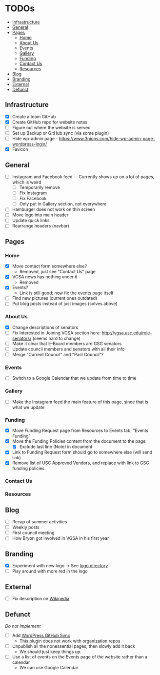# TODOs

<!-- vim-markdown-toc GFM -->

* [Infrastructure](#infrastructure)
* [General](#general)
* [Pages](#pages)
  * [Home](#home)
  * [About Us](#about-us)
  * [Events](#events)
  * [Gallery](#gallery)
  * [Funding](#funding)
  * [Contact Us](#contact-us)
  * [Resources](#resources)
* [Blog](#blog)
* [Branding](#branding)
* [External](#external)
* [Defunct](#defunct)

<!-- vim-markdown-toc -->

## Infrastructure

- [x] Create a team GitHub
- [x] Create GitHub repo for website notes
- [ ] Figure out where the website is served
- [ ] Set up Backup or GitHub sync (via some plugin)
- [ ] Hide wp-admin page -
      https://www.3nions.com/hide-wp-admin-page-wordpress-login/
- [x] Favicon

## General

- [ ] Instagram and Facebook feed -- Currently shows up on a lot of pages, which
      is weird
  - [ ] Temporarily remove
  - [ ] Fix Instagram
  - [ ] Fix Facebook
  - [ ] Only put in Gallery section, not everywhere
- [ ] Hamburger does not work on thin screen
- [ ] Move logo into main header
- [ ] Update quick links
- [ ] Rearrange headers (navbar)

## Pages

### Home

- [x] Move contact form somewhere else?
  - Removed, just see "Contact Us" page
- [x] VGSA news has nothing under it
  - Removed
- [x] Events?
  - Link is still good; now fix the events page itself
- [ ] Find new pictures (current ones outdated)
- [ ] Put blog posts instead of just images (solves above)

### About Us

- [x] Change descriptions of senators
- [ ] Fix Interested in Joining VGSA section here:
      <http://vgsa.usc.edu/role-senators/> (seems hard to change)
- [ ] Make it clear that E-Board members are GSG senators
- [ ] Update council members and senators with all their info
- [ ] Merge "Current Council" and "Past Council"?

### Events

- [ ] Switch to a Google Calendar that we update from time to time

### Gallery

- [ ] Make the Instagram feed the main feature of this page, since that is what
      we update

### Funding

- [x] Move Funding Request page from Resources to Events tab, "Events Funding"
- [x] Move the Funding Policies content from the document to the page
  - [x] Exclude last line (Note) in document
- [x] Link to Funding Request form should go to somewhere else (will send link)
- [x] Remove list of USC Approved Vendors, and replace with link to GSG funding
      policies

### Contact Us

### Resources

## Blog

- [ ] Recap of summer activities
- [ ] Weekly posts
- [ ] First council meeting
- [ ] How Bryon got involved in VGSA in his first year

## Branding

- [x] Experiment with new logo -> See [logo directory](logo/drafts.svg)
- [ ] Play around with more red in the logo

## External

- [ ] Fix description on
      [Wikipedia](<https://en.wikipedia.org/wiki/USC_Viterbi_School_of_Engineering#Viterbi_Graduate_Students_Association_(VGSA)>)

## Defunct

_Do not implement_

- [ ] Add [WordPress GitHub Sync](https://wordpress.org/plugins/wp-github-sync/)
  - This plugin does not work with organization repos
- [ ] Unpublish all the nonessential pages, then slowly add it back
  - We should just keep things up.
- [ ] Use a list of events on the Events page of the website rather than a
      calendar
  - We can use Google Calendar
